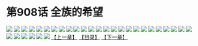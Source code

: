 # 第908话 全族的希望
![](https://mhpic.xiaomingtaiji.net/comic/D/斗破苍穹/第908话F0_339357/1.jpg-zymk.middle.webp)
![](https://mhpic.xiaomingtaiji.net/comic/D/斗破苍穹/第908话F0_339357/2.jpg-zymk.middle.webp)
![](https://mhpic.xiaomingtaiji.net/comic/D/斗破苍穹/第908话F0_339357/3.jpg-zymk.middle.webp)
![](https://mhpic.xiaomingtaiji.net/comic/D/斗破苍穹/第908话F0_339357/4.jpg-zymk.middle.webp)
![](https://mhpic.xiaomingtaiji.net/comic/D/斗破苍穹/第908话F0_339357/5.jpg-zymk.middle.webp)
![](https://mhpic.xiaomingtaiji.net/comic/D/斗破苍穹/第908话F0_339357/6.jpg-zymk.middle.webp)
![](https://mhpic.xiaomingtaiji.net/comic/D/斗破苍穹/第908话F0_339357/7.jpg-zymk.middle.webp)
![](https://mhpic.xiaomingtaiji.net/comic/D/斗破苍穹/第908话F0_339357/8.jpg-zymk.middle.webp)
![](https://mhpic.xiaomingtaiji.net/comic/D/斗破苍穹/第908话F0_339357/9.jpg-zymk.middle.webp)
![](https://mhpic.xiaomingtaiji.net/comic/D/斗破苍穹/第908话F0_339357/10.jpg-zymk.middle.webp)
![](https://mhpic.xiaomingtaiji.net/comic/D/斗破苍穹/第908话F0_339357/11.jpg-zymk.middle.webp)
![](https://mhpic.xiaomingtaiji.net/comic/D/斗破苍穹/第908话F0_339357/12.jpg-zymk.middle.webp)
![](https://mhpic.xiaomingtaiji.net/comic/D/斗破苍穹/第908话F0_339357/13.jpg-zymk.middle.webp)
![](https://mhpic.xiaomingtaiji.net/comic/D/斗破苍穹/第908话F0_339357/14.jpg-zymk.middle.webp)
![](https://mhpic.xiaomingtaiji.net/comic/D/斗破苍穹/第908话F0_339357/15.jpg-zymk.middle.webp)
![](https://mhpic.xiaomingtaiji.net/comic/D/斗破苍穹/第908话F0_339357/16.jpg-zymk.middle.webp)
![](https://mhpic.xiaomingtaiji.net/comic/D/斗破苍穹/第908话F0_339357/17.jpg-zymk.middle.webp)
![](https://mhpic.xiaomingtaiji.net/comic/D/斗破苍穹/第908话F0_339357/18.jpg-zymk.middle.webp)
![](https://mhpic.xiaomingtaiji.net/comic/D/斗破苍穹/第908话F0_339357/19.jpg-zymk.middle.webp)
![](https://mhpic.xiaomingtaiji.net/comic/D/斗破苍穹/第908话F0_339357/20.jpg-zymk.middle.webp)
![](https://mhpic.xiaomingtaiji.net/comic/D/斗破苍穹/第908话F0_339357/21.jpg-zymk.middle.webp)
![](https://mhpic.xiaomingtaiji.net/comic/D/斗破苍穹/第908话F0_339357/22.jpg-zymk.middle.webp)
![](https://mhpic.xiaomingtaiji.net/comic/D/斗破苍穹/第908话F0_339357/23.jpg-zymk.middle.webp)
![](https://mhpic.xiaomingtaiji.net/comic/D/斗破苍穹/第908话F0_339357/24.jpg-zymk.middle.webp)
![](https://mhpic.xiaomingtaiji.net/comic/D/斗破苍穹/第908话F0_339357/25.jpg-zymk.middle.webp)
![](https://mhpic.xiaomingtaiji.net/comic/D/斗破苍穹/第908话F0_339357/26.jpg-zymk.middle.webp)
![](https://mhpic.xiaomingtaiji.net/comic/D/斗破苍穹/第908话F0_339357/27.jpg-zymk.middle.webp)
![](https://mhpic.xiaomingtaiji.net/comic/D/斗破苍穹/第908话F0_339357/28.jpg-zymk.middle.webp)
![](https://mhpic.xiaomingtaiji.net/comic/D/斗破苍穹/第908话F0_339357/29.jpg-zymk.middle.webp)
![](https://mhpic.xiaomingtaiji.net/comic/D/斗破苍穹/第908话F0_339357/30.jpg-zymk.middle.webp)
![](https://mhpic.xiaomingtaiji.net/comic/D/斗破苍穹/第908话F0_339357/31.jpg-zymk.middle.webp)
[【上一章】](./911.md)
[【目录】](./READMD.md)
[【下一章】](./913.md)
